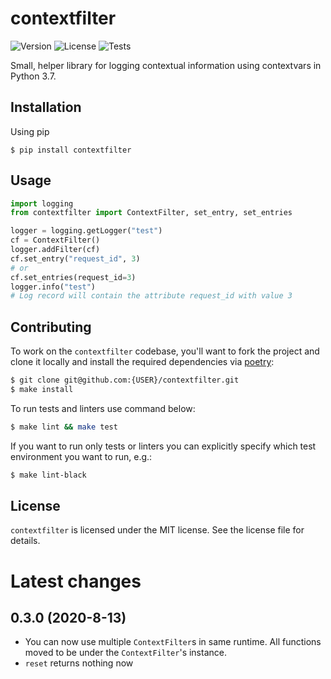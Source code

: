 # contextfilter
![Version](https://img.shields.io/pypi/v/contextfilter)
![License](https://img.shields.io/pypi/l/contextfilter)
![Tests](https://github.com/aviramha/contextfilter/workflows/Test%20Contextfilter/badge.svg?branch=develop)

Small, helper library for logging contextual information using contextvars in Python 3.7.

## Installation
Using pip
```
$ pip install contextfilter
```

## Usage
```py
import logging
from contextfilter import ContextFilter, set_entry, set_entries

logger = logging.getLogger("test")
cf = ContextFilter()
logger.addFilter(cf)
cf.set_entry("request_id", 3)
# or
cf.set_entries(request_id=3)
logger.info("test")
# Log record will contain the attribute request_id with value 3
```

## Contributing

To work on the `contextfilter` codebase, you'll want to fork the project and clone it locally and install the required dependencies via [poetry](https://poetry.eustace.io):

```sh
$ git clone git@github.com:{USER}/contextfilter.git
$ make install
```

To run tests and linters use command below:

```sh
$ make lint && make test
```

If you want to run only tests or linters you can explicitly specify which test environment you want to run, e.g.:

```sh
$ make lint-black
```

## License

`contextfilter` is licensed under the MIT license. See the license file for details.

# Latest changes

## 0.3.0 (2020-8-13)
- You can now use multiple `ContextFilter`s in same runtime. All functions moved to be under the `ContextFilter`'s instance.
- `reset` returns nothing now